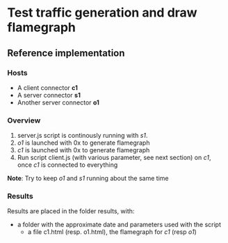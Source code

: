 # Test traffic generation and draw flamegraph

## Reference implementation

### Hosts

- A client connector **c1**
- A server connector **s1**
- Another server connector **o1**

### Overview

1. server.js script is continously running with *s1*.
2. *o1* is launched with 0x to generate flamegraph
2. *c1* is launched with 0x to generate flamegraph
2. Run script client.js (with various parameter, see next section) on *c1*, once *c1* is connected to everything

**Note**: Try to keep *o1* and *s1* running about the same time

### Results

Results are placed in the folder results, with:
- a folder with the approximate date and parameters used with the script
  - a file c1.html (resp. o1.html), the flamegraph for *c1* (resp *o1*)
